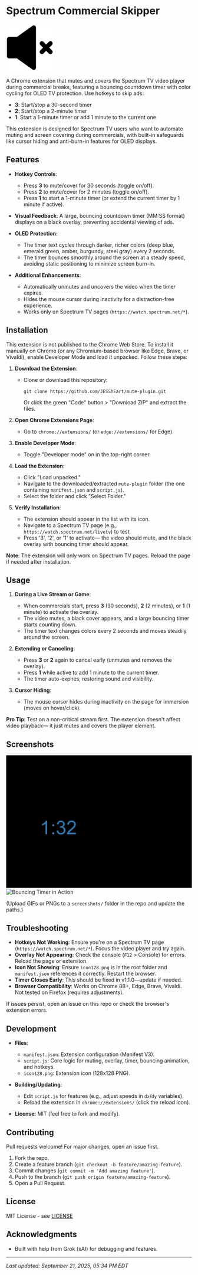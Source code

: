 # Spectrum Commercial Skipper

![Icon](icon128.png) <!-- Replace with your actual icon path if you want to display it in the README -->

A Chrome extension that mutes and covers the Spectrum TV video player during commercial breaks, featuring a bouncing countdown timer with color cycling for OLED TV protection. Use hotkeys to skip ads:  
- **3**: Start/stop a 30-second timer  
- **2**: Start/stop a 2-minute timer  
- **1**: Start a 1-minute timer or add 1 minute to the current one  

This extension is designed for Spectrum TV users who want to automate muting and screen covering during commercials, with built-in safeguards like cursor hiding and anti-burn-in features for OLED displays.

## Features

- **Hotkey Controls**:  
  - Press **3** to mute/cover for 30 seconds (toggle on/off).  
  - Press **2** to mute/cover for 2 minutes (toggle on/off).  
  - Press **1** to start a 1-minute timer (or extend the current timer by 1 minute if active).  

- **Visual Feedback**: A large, bouncing countdown timer (MM:SS format) displays on a black overlay, preventing accidental viewing of ads.  

- **OLED Protection**:  
  - The timer text cycles through darker, richer colors (deep blue, emerald green, amber, burgundy, steel gray) every 2 seconds.  
  - The timer bounces smoothly around the screen at a steady speed, avoiding static positioning to minimize screen burn-in.  

- **Additional Enhancements**:  
  - Automatically unmutes and uncovers the video when the timer expires.  
  - Hides the mouse cursor during inactivity for a distraction-free experience.  
  - Works only on Spectrum TV pages (`https://watch.spectrum.net/*`).  

## Installation

This extension is not published to the Chrome Web Store. To install it manually on Chrome (or any Chromium-based browser like Edge, Brave, or Vivaldi), enable Developer Mode and load it unpacked. Follow these steps:

1. **Download the Extension**:  
   - Clone or download this repository:  
     ```
     git clone https://github.com/JESShEart/mute-plugin.git
     ```  
     Or click the green "Code" button > "Download ZIP" and extract the files.  

2. **Open Chrome Extensions Page**:  
   - Go to `chrome://extensions/` (or `edge://extensions/` for Edge).  

3. **Enable Developer Mode**:  
   - Toggle "Developer mode" on in the top-right corner.  

4. **Load the Extension**:  
   - Click "Load unpacked."  
   - Navigate to the downloaded/extracted `mute-plugin` folder (the one containing `manifest.json` and `script.js`).  
   - Select the folder and click "Select Folder."  

5. **Verify Installation**:  
   - The extension should appear in the list with its icon.  
   - Navigate to a Spectrum TV page (e.g., `https://watch.spectrum.net/livetv`) to test.  
   - Press '3', '2', or '1' to activate— the video should mute, and the black overlay with bouncing timer should appear.  

**Note**: The extension will only work on Spectrum TV pages. Reload the page if needed after installation.

## Usage

1. **During a Live Stream or Game**:  
   - When commercials start, press **3** (30 seconds), **2** (2 minutes), or **1** (1 minute) to activate the overlay.  
   - The video mutes, a black cover appears, and a large bouncing timer starts counting down.  
   - The timer text changes colors every 2 seconds and moves steadily around the screen.  

2. **Extending or Canceling**:  
   - Press **3** or **2** again to cancel early (unmutes and removes the overlay).  
   - Press **1** while active to add 1 minute to the current timer.  
   - The timer auto-expires, restoring sound and visibility.  

3. **Cursor Hiding**:  
   - The mouse cursor hides during inactivity on the page for immersion (moves on hover/click).  

**Pro Tip**: Test on a non-critical stream first. The extension doesn't affect video playback— it just mutes and covers the player element.

## Screenshots

<!-- Add screenshots here for better visualization. You can upload images to the repo and reference them. Example: -->
![Active Timer Overlay](screenshots/timer-overlay.png)  
![Bouncing Timer in Action](screenshots/bouncing-timer.gif)  

(Upload GIFs or PNGs to a `screenshots/` folder in the repo and update the paths.)

## Troubleshooting

- **Hotkeys Not Working**: Ensure you're on a Spectrum TV page (`https://watch.spectrum.net/*`). Focus the video player and try again.  
- **Overlay Not Appearing**: Check the console (`F12` > Console) for errors. Reload the page or extension.  
- **Icon Not Showing**: Ensure `icon128.png` is in the root folder and `manifest.json` references it correctly. Restart the browser.  
- **Timer Closes Early**: This should be fixed in v1.1.0—update if needed.  
- **Browser Compatibility**: Works on Chrome 88+, Edge, Brave, Vivaldi. Not tested on Firefox (requires adjustments).  

If issues persist, open an issue on this repo or check the browser's extension errors.

## Development

- **Files**:  
  - `manifest.json`: Extension configuration (Manifest V3).  
  - `script.js`: Core logic for muting, overlay, timer, bouncing animation, and hotkeys.  
  - `icon128.png`: Extension icon (128x128 PNG).  

- **Building/Updating**:  
  - Edit `script.js` for features (e.g., adjust speeds in `dx`/`dy` variables).  
  - Reload the extension in `chrome://extensions/` (click the reload icon).  

- **License**: MIT (feel free to fork and modify).  

## Contributing

Pull requests welcome! For major changes, open an issue first.  

1. Fork the repo.  
2. Create a feature branch (`git checkout -b feature/amazing-feature`).  
3. Commit changes (`git commit -m 'Add amazing feature'`).  
4. Push to the branch (`git push origin feature/amazing-feature`).  
5. Open a Pull Request.  

## License

MIT License - see [LICENSE](LICENSE)

## Acknowledgments

- Built with help from Grok (xAI) for debugging and features.  

---

*Last updated: September 21, 2025, 05:34 PM EDT*
